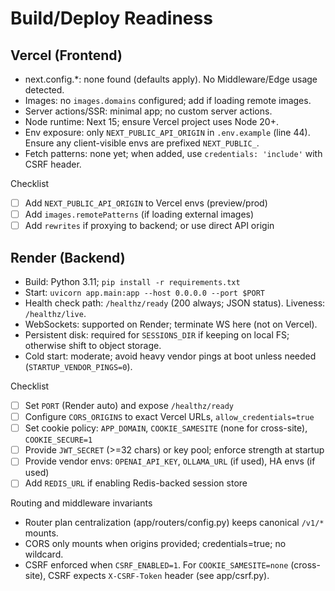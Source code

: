 # Build/Deploy Readiness

## Vercel (Frontend)
- next.config.*: none found (defaults apply). No Middleware/Edge usage detected.
- Images: no `images.domains` configured; add if loading remote images.
- Server actions/SSR: minimal app; no custom server actions.
- Node runtime: Next 15; ensure Vercel project uses Node 20+.
- Env exposure: only `NEXT_PUBLIC_API_ORIGIN` in `.env.example` (line 44). Ensure any client-visible envs are prefixed `NEXT_PUBLIC_`.
- Fetch patterns: none yet; when added, use `credentials: 'include'` with CSRF header.

Checklist
- [ ] Add `NEXT_PUBLIC_API_ORIGIN` to Vercel envs (preview/prod)
- [ ] Add `images.remotePatterns` (if loading external images)
- [ ] Add `rewrites` if proxying to backend; or use direct API origin

## Render (Backend)
- Build: Python 3.11; `pip install -r requirements.txt`
- Start: `uvicorn app.main:app --host 0.0.0.0 --port $PORT`
- Health check path: `/healthz/ready` (200 always; JSON status). Liveness: `/healthz/live`.
- WebSockets: supported on Render; terminate WS here (not on Vercel).
- Persistent disk: required for `SESSIONS_DIR` if keeping on local FS; otherwise shift to object storage.
- Cold start: moderate; avoid heavy vendor pings at boot unless needed (`STARTUP_VENDOR_PINGS=0`).

Checklist
- [ ] Set `PORT` (Render auto) and expose `/healthz/ready`
- [ ] Configure `CORS_ORIGINS` to exact Vercel URLs, `allow_credentials=true`
- [ ] Set cookie policy: `APP_DOMAIN`, `COOKIE_SAMESITE` (none for cross-site), `COOKIE_SECURE=1`
- [ ] Provide `JWT_SECRET` (>=32 chars) or key pool; enforce strength at startup
- [ ] Provide vendor envs: `OPENAI_API_KEY`, `OLLAMA_URL` (if used), HA envs (if used)
- [ ] Add `REDIS_URL` if enabling Redis-backed session store

Routing and middleware invariants
- Router plan centralization (app/routers/config.py) keeps canonical `/v1/*` mounts.
- CORS only mounts when origins provided; credentials=true; no wildcard.
- CSRF enforced when `CSRF_ENABLED=1`. For `COOKIE_SAMESITE=none` (cross-site), CSRF expects `X-CSRF-Token` header (see app/csrf.py).
